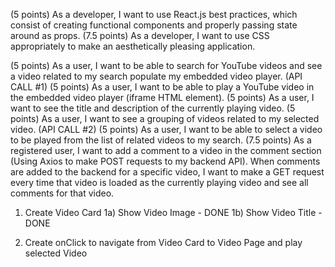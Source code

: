 <!-- (5 points) As a developer, I want to make good, consistent commits (at least 25 for the entire team for both the backend and frontend).  -->
<!-- (5 points) As a web designer, I want to create a wireframe for my application  -->
(5 points) As a developer, I want to use React.js best practices, which consist of creating functional components and properly passing state around as props. 
(7.5 points) As a developer, I want to use CSS appropriately to make an aesthetically pleasing application. 
<!-- (10 points) As a developer, I want to use Axios to make GET requests to the YouTube API to pull in video data.  -->
(5 points) As a user, I want to be able to search for YouTube videos and see a video related to my search populate my embedded video player. (API CALL #1) 
(5 points) As a user, I want to be able to play a YouTube video in the embedded video player (iframe HTML element). 
(5 points) As a user, I want to see the title and description of the currently playing video. 
(5 points) As a user, I want to see a grouping of videos related to my selected video. (API CALL #2) 
(5 points) As a user, I want to be able to select a video to be played from the list of related videos to my search. 
(7.5 points) As a registered user, I want to add a comment to a video in the comment section (Using Axios to make POST requests to my backend API). 
When comments are added to the backend for a specific video, I want to make a GET request every time that video is loaded as the currently playing video and see all comments for that video.


1) Create Video Card
    1a) Show Video Image - DONE
    1b) Show Video Title - DONE

2) Create onClick to navigate from Video Card to Video Page and play selected Video

